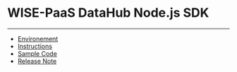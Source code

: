 # WISE-PaaS DataHub Node.js SDK

---

* [Environement](/sdks/nodejs-sdk/environement.md)
* [Instructions](/sdks/nodejs-sdk/instructions.md)
* [Sample Code](/sdks/nodejs-sdk/sample-code.md)
* [Release Note](/sdks/java-sdk/release-note.md)



